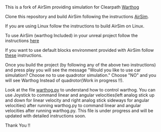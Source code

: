 This is a fork of AirSim providing simulation for Clearpath [Warthog](https://clearpathrobotics.com/warthog-unmanned-ground-vehicle-robot/)

Clone this repository and build AirSim following the instructions [AirSim](https://microsoft.github.io/AirSim/build_windows/).  

If you are using Linux follow the instructions to build AirSim on Linux.

To use AirSim (warthog Included) in your unreal project follow the instructions [here](https://microsoft.github.io/AirSim/unreal_custenv/)

If you want to use default blocks environment provided with AirSim follow [these](https://microsoft.github.io/AirSim/unreal_blocks/) instructions.

Once you build the project (by following any of the above two instructions) and press play you will see the message "Would you like to use car simulation? Choose no to use quadrotor simulation." Choose "NO" and you will see Warthog Instead of quadrotor(Work in progress !!).

Look at the file [warthog.py](https://github.com/akhil22/AirSim/blob/warthog/PythonClient/warthog/warthog.py) to understand how to control warthog. You can use Joystick to command linear and angular velocities(left analog stick up and down for linear velocity and right analog stick sideways for angular velocities) after running warthog.py to command linear and angular velocities after running warthog.py. This file is under progress and will be updated with detailed instructions soon.  

Thank You !!
